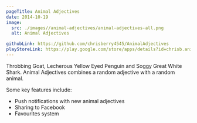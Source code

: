 ```yaml
---
pageTitle: Animal Adjectives
date: 2014-10-19
image:
  src: ./images//animal-adjectives/animal-adjectives-all.png
  alt: Animal Adjectives

githubLink: https://github.com/chrisberry4545/AnimalAdjectives
playStoreLink: https://play.google.com/store/apps/details?id=chrisb.animaladjectives&hl=en_GB
---
```

Throbbing Goat, Lecherous Yellow Eyed Penguin and Soggy Great White Shark. Animal Adjectives combines a random adjective with a random animal.

Some key features include:

- Push notifications with new animal adjectives
- Sharing to Facebook
- Favourites system
